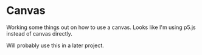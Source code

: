 # Canvas

Working some things out on how to use a canvas.
Looks like I'm using p5.js instead of canvas directly.

Will probably use this in a later project.

